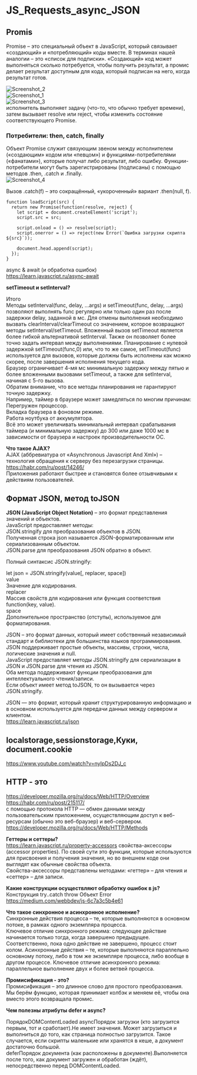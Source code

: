 # JS_Requests_async_JSON

## Promis   

Promise – это специальный объект в JavaScript, который связывает «создающий» и «потребляющий» коды вместе. В терминах нашей аналогии – это «список для подписки». «Создающий» код может выполняться сколько потребуется, чтобы получить результат, а промис делает результат доступным для кода, который подписан на него, когда результат готов.

![Screenshot_2](https://user-images.githubusercontent.com/66359081/124255595-02b28100-db33-11eb-8030-69814350a2b1.png)  
![Screenshot_1](https://user-images.githubusercontent.com/66359081/124255602-05ad7180-db33-11eb-8d0c-ea0a1f514c34.png)  
![Screenshot_3](https://user-images.githubusercontent.com/66359081/124256234-bf0c4700-db33-11eb-9692-e930ac19119d.png)  
исполнитель выполняет задачу (что-то, что обычно требует времени), затем вызывает resolve или reject, чтобы изменить состояние соответствующего Promise.   

### Потребители: then, catch, finally  

Объект Promise служит связующим звеном между исполнителем («создающим» кодом или «певцом») и функциями-потребителями («фанатами»), которые получат либо результат, либо ошибку. Функции-потребители могут быть зарегистрированы (подписаны) с помощью методов .then, .catch и .finally.    
![Screenshot_4](https://user-images.githubusercontent.com/66359081/124257805-676edb00-db35-11eb-9bb9-952cc7c90a13.png)  

Вызов .catch(f) – это сокращённый, «укороченный» вариант .then(null, f).
```
function loadScript(src) {
  return new Promise(function(resolve, reject) {
    let script = document.createElement('script');
    script.src = src;

    script.onload = () => resolve(script);
    script.onerror = () => reject(new Error(`Ошибка загрузки скрипта ${src}`));

    document.head.append(script);
  });
}
```

async & await (и обработка ошибок)    
https://learn.javascript.ru/async-await  

**setTimeout и setInterval?**

Итого  
Методы setInterval(func, delay, ...args) и setTimeout(func, delay, ...args) позволяют выполнять func регулярно или только один раз после задержки delay, заданной в мс.
Для отмены выполнения необходимо вызвать clearInterval/clearTimeout со значением, которое возвращают методы setInterval/setTimeout.
Вложенный вызов setTimeout является более гибкой альтернативой setInterval. Также он позволяет более точно задать интервал между выполнениями.
Планирование с нулевой задержкой setTimeout(func,0) или, что то же самое, setTimeout(func) используется для вызовов, которые должны быть исполнены как можно скорее, после завершения исполнения текущего кода.  
Браузер ограничивает 4-мя мс минимальную задержку между пятью и более вложенными вызовами setTimeout, а также для setInterval, начиная с 5-го вызова.  
Обратим внимание, что все методы планирования не гарантируют точную задержку.  
Например, таймер в браузере может замедляться по многим причинам:  
Перегружен процессор.  
Вкладка браузера в фоновом режиме.  
Работа ноутбука от аккумулятора.  
Всё это может увеличивать минимальный интервал срабатывания таймера (и минимальную задержку) до 300 или даже 1000 мс в зависимости от браузера и настроек производительности ОС.


**Что такое AJAX?**  
AJAX (аббревиатура от «Asynchronous Javascript And Xml») – технология обращения к серверу без перезагрузки страницы.  
https://habr.com/ru/post/14246/  
Приложения работают быстрее и становятся более отзывчивыми к действиям пользователей.  


## Формат JSON, метод toJSON

**JSON (JavaScript Object Notation)** – это  формат представления значений и объектов.  
JavaScript предоставляет методы:  
JSON.stringify для преобразования объектов в JSON.  
Полученная строка json называется JSON-форматированным или сериализованным объектом.  
JSON.parse для преобразования JSON обратно в объект.  

Полный синтаксис JSON.stringify:

let json = JSON.stringify(value[, replacer, space])  
value  
Значение для кодирования.  
replacer  
Массив свойств для кодирования или функция соответствия function(key, value).  
space  
Дополнительное пространство (отступы), используемое для форматирования.

JSON – это формат данных, который имеет собственный независимый стандарт и библиотеки для большинства языков программирования.  
JSON поддерживает простые объекты, массивы, строки, числа, логические значения и null.  
JavaScript предоставляет методы JSON.stringify для сериализации в JSON и JSON.parse для чтения из JSON.  
Оба метода поддерживают функции преобразования для интеллектуального чтения/записи.  
Если объект имеет метод toJSON, то он вызывается через JSON.stringify.

JSON — это формат, который хранит структурированную информацию и в основном используется для передачи данных между сервером и клиентом.  
https://learn.javascript.ru/json  

## localstorage,sessionstorage,Куки, document.cookie  
 
 https://www.youtube.com/watch?v=nyIpDs2DJ_c
 
## HTTP - это 
 
 https://developer.mozilla.org/ru/docs/Web/HTTP/Overview  
 https://habr.com/ru/post/215117/  
 с помощью протокола HTTP — обмен данными между пользовательским приложением, осуществляющим доступ к веб-ресурсам (обычно это веб-браузер) и веб-сервером.  
 https://developer.mozilla.org/ru/docs/Web/HTTP/Methods
 
 
 **Геттеры и сеттеры?**  
https://learn.javascript.ru/property-accessors
свойства-аксессоры (accessor properties). По своей сути это функции, которые используются для присвоения и получения значения, но во внешнем коде они выглядят как обычные свойства объекта.  
Свойства-аксессоры представлены методами: «геттер» – для чтения и «сеттер» – для записи. 


**Какие конструкции осуществляют обработку ошибок в js?**  
Конструкция try..catch  throw  Объект Error  
https://medium.com/webbdev/js-6c7a3c5b4e61

**Что такое синхронное и асинхронное исполнение?**  
Синхронные действия процесса – те, которые выполняются в основном потоке, в рамках одного экземпляра процесса.  
Ключевое отличие синхронного режима: следующее действие начинается только тогда, когда завершено предыдущее.  
Соответственно, пока одно действие не завершено, процесс стоит колом.
Асинхронные действия – те, которые выполняются параллельно основному потоку, либо в том же экземпляре процесса, либо вообще в другом процессе. Ключевое отличие асинхронного режима: параллельное выполнение двух и более ветвей процесса.

**Промисификация - это?**  
Промисификация – это длинное слово для простого преобразования. Мы берём функцию, которая принимает колбэк и меняем её, чтобы она вместо этого возвращала промис.

**Чем полезны атрибуты defer и async?**  

ПорядокDOMContentLoaded
asyncПорядок загрузки (кто загрузится первым, тот и сработает).Не имеет значения. Может загрузиться и выполниться до того, как страница полностью загрузится. Такое случается, если скрипты маленькие или хранятся в кеше, а документ достаточно большой.  
deferПорядок документа (как расположены в документе).Выполняется после того, как документ загружен и обработан (ждёт), непосредственно перед DOMContentLoaded.




 
